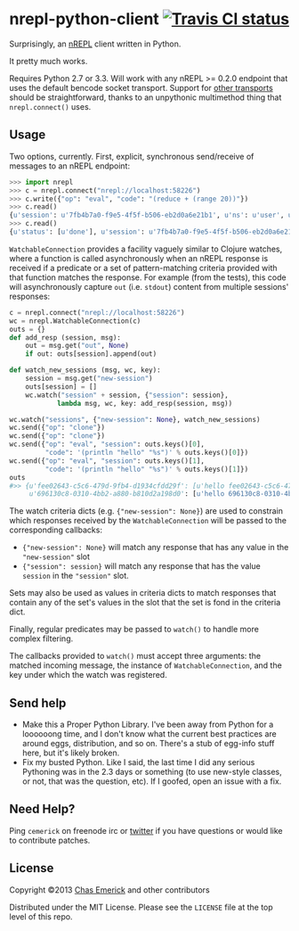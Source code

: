 # nrepl-python-client [![Travis CI status](https://secure.travis-ci.org/cemerick/nrepl-python-client.png)](http://travis-ci.org/#!/cemerick/nrepl-python-client/builds)

Surprisingly, an [nREPL](http://github.com/clojure/tools.nrepl) client
written in Python.

It pretty much works.

Requires Python 2.7 or 3.3.  Will work with any nREPL >= 0.2.0 endpoint that uses the
default bencode socket transport.  Support for [other
transports](https://github.com/clojure/tools.nrepl/wiki/Extensions#transports)
should be straightforward, thanks to an unpythonic multimethod thing that
`nrepl.connect()` uses.

## Usage

Two options, currently.  First, explicit, synchronous send/receive of messages
to an nREPL endpoint:

```python
>>> import nrepl
>>> c = nrepl.connect("nrepl://localhost:58226")
>>> c.write({"op": "eval", "code": "(reduce + (range 20))"})
>>> c.read()
{u'session': u'7fb4b7a0-f9e5-4f5f-b506-eb2d0a6e21b1', u'ns': u'user', u'value': u'190'}
>>> c.read()
{u'status': [u'done'], u'session': u'7fb4b7a0-f9e5-4f5f-b506-eb2d0a6e21b1'}
```

`WatchableConnection` provides a facility vaguely similar to Clojure watches,
where a function is called asynchronously when an nREPL response is received if
a predicate or a set of pattern-matching criteria provided with that function
matches the response.  For example (from the tests), this code will
asynchronously capture `out` (i.e. `stdout`) content from multiple
sessions' responses:

```python
c = nrepl.connect("nrepl://localhost:58226")
wc = nrepl.WatchableConnection(c)
outs = {}
def add_resp (session, msg):
    out = msg.get("out", None)
    if out: outs[session].append(out)

def watch_new_sessions (msg, wc, key):
    session = msg.get("new-session")
    outs[session] = []
    wc.watch("session" + session, {"session": session},
            lambda msg, wc, key: add_resp(session, msg))

wc.watch("sessions", {"new-session": None}, watch_new_sessions)
wc.send({"op": "clone"})
wc.send({"op": "clone"})
wc.send({"op": "eval", "session": outs.keys()[0],
         "code": '(println "hello" "%s")' % outs.keys()[0]})
wc.send({"op": "eval", "session": outs.keys()[1],
         "code": '(println "hello" "%s")' % outs.keys()[1]})
outs
#>> {u'fee02643-c5c6-479d-9fb4-d1934cfdd29f': [u'hello fee02643-c5c6-479d-9fb4-d1934cfdd29f\n'],
     u'696130c8-0310-4bb2-a880-b810d2a198d0': [u'hello 696130c8-0310-4bb2-a880-b810d2a198d0\n']}
```

The watch criteria dicts (e.g. `{"new-session": None}`) are used to constrain
which responses received by the `WatchableConnection` will be passed to the
corresponding callbacks:

* `{"new-session": None}` will match any response that has any value in the
  `"new-session"` slot
* `{"session": session}` will match any response that has the value `session` in
  the `"session"` slot.

Sets may also be used as values in criteria dicts to match responses that
contain any of the set's values in the slot that the set is fond in the criteria
dict.

Finally, regular predicates may be passed to `watch()` to handle more complex
filtering.

The callbacks provided to `watch()` must accept three arguments: the matched
incoming message, the instance of `WatchableConnection`, and the key under which
the watch was registered.

## Send help

* Make this a Proper Python Library.  I've been away from Python for a loooooong
  time, and I don't know what the current best practices are around eggs,
  distribution, and so on.  There's a stub of egg-info stuff here, but it's
  likely broken.
* Fix my busted Python.  Like I said, the last time I did any serious Pythoning
  was in the 2.3 days or something (to use new-style classes, or not, that was
  the question, etc).  If I goofed, open an issue with a fix.

## Need Help?

Ping `cemerick` on freenode irc or
[twitter](http://twitter.com/cemerick) if you have questions or would
like to contribute patches.

## License

Copyright ©2013 [Chas Emerick](http://cemerick.com) and other contributors

Distributed under the MIT License. Please see the `LICENSE` file at the top
level of this repo.
